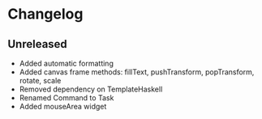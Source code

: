 # Changelog

## Unreleased

* Added automatic formatting
* Added canvas frame methods: fillText, pushTransform, popTransform, rotate, scale
* Removed dependency on TemplateHaskell
* Renamed Command to Task
* Added mouseArea widget
